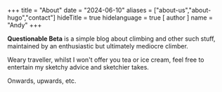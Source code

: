 +++
title = "About"
date = "2024-06-10"
aliases = ["about-us","about-hugo","contact"]
hideTitle = true
hidelanguage = true
[ author ]
  name = "Andy"
+++

__Questionable Beta__ is a simple blog about climbing and other such stuff, maintained by an enthusiastic but ultimately mediocre climber. 

Weary traveller, whilst I won't offer you tea or ice cream, feel free to entertain my sketchy advice and sketchier takes. 

Onwards, upwards, etc. 